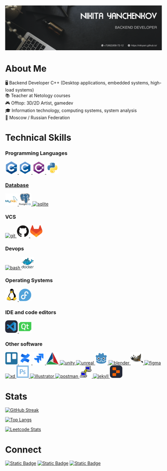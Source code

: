 ![profile_git.png](/assets/profile_git.png)

# About Me 
:desktop_computer: Backend Developer C++ (Desktop applications, embedded systems, high-load systems) </br>
:books: Teacher at Netology courses </br>
:video_game: Offtop: 3D/2D Artist, gamedev </br>
:mortar_board: Information technology, computing systems, system analysis </br>
:house_with_garden: Moscow / Russian Federation </br>

# Technical Skills

### Programming Languages

<div>
  <a href="https://www.w3schools.com/cpp/" target="_blank" rel="noreferrer"> <img src="https://raw.githubusercontent.com/devicons/devicon/master/icons/cplusplus/cplusplus-original.svg" alt="cplusplus" width="40" height="40"/> </a>
  <a href="https://www.cprogramming.com/" target="_blank" rel="noreferrer"> <img src="https://raw.githubusercontent.com/devicons/devicon/master/icons/c/c-original.svg" alt="c" width="40" height="40"/> </a>
  <a href="https://www.w3schools.com/cs/" target="_blank" rel="noreferrer"> <img src="https://raw.githubusercontent.com/devicons/devicon/master/icons/csharp/csharp-original.svg" alt="csharp" width="40" height="40"/> </a>
  <a href="https://www.python.org" target="_blank" rel="noreferrer"> <img src="https://raw.githubusercontent.com/devicons/devicon/master/icons/python/python-original.svg" alt="python" width="40" height="40"/>
</div>

### Database

<div>
  <a href="https://www.mysql.com/" target="_blank" rel="noreferrer"> <img src="https://raw.githubusercontent.com/devicons/devicon/master/icons/mysql/mysql-original-wordmark.svg" alt="mysql" width="40" height="40"/> </a> 
  <a href="https://www.postgresql.org" target="_blank" rel="noreferrer"> <img src="https://raw.githubusercontent.com/devicons/devicon/master/icons/postgresql/postgresql-original-wordmark.svg" alt="postgresql" width="40" height="40"/> </a>
  <a href="https://www.sqlite.org/" target="_blank" rel="noreferrer"> <img src="https://www.vectorlogo.zone/logos/sqlite/sqlite-icon.svg" alt="sqlite" width="40" height="40"/> </a> 
</div>

### VCS

<div>
  <a href="https://git-scm.com/" target="_blank" rel="noreferrer"> <img src="https://www.vectorlogo.zone/logos/git-scm/git-scm-icon.svg" alt="git" width="40" height="40"/> </a> 
  <a href="https://github.com/" target="_blank" rel="noreferrer"> <img src="https://github.com/devicons/devicon/blob/master/icons/github/github-original.svg" alt="github" width="40" height="40"/> </a> 
  <a href="https://about.gitlab.com/" target="_blank" rel="noreferrer"> <img src="https://github.com/devicons/devicon/blob/master/icons/gitlab/gitlab-original.svg" alt="gitlab" width="40" height="40"/> </a> 
</div>

### Devops

<div>
  <a href="https://www.gnu.org/software/bash/" target="_blank" rel="noreferrer"> <img src="https://www.vectorlogo.zone/logos/gnu_bash/gnu_bash-icon.svg" alt="bash" width="40" height="40"/> </a>     
  <a href="https://www.docker.com/" target="_blank" rel="noreferrer"> <img src="https://raw.githubusercontent.com/devicons/devicon/master/icons/docker/docker-original-wordmark.svg" alt="docker" width="40" height="40"/> </a> 
</div>

### Operating Systems

<div>
  <a href="https://www.linux.org/" target="_blank" rel="noreferrer"> <img src="https://raw.githubusercontent.com/devicons/devicon/master/icons/linux/linux-original.svg" alt="linux" width="40" height="40"/> </a> 
  <a href="https://fedoraproject.org/" target="_blank" rel="noreferrer"> <img src="https://github.com/devicons/devicon/blob/master/icons/fedora/fedora-plain.svg" alt="fedora" width="40" height="40"/> </a> 
</div>

### IDE and code editors

<div>
  <a href="https://code.visualstudio.com/" target="_blank" rel="noreferrer"> <img src="https://github.com/tandpfun/skill-icons/blob/main/icons/VSCode-Dark.svg" alt="vs-code" width="40" height="40"/> </a> 
  <a href="https://www.qt.io/" target="_blank" rel="noreferrer"> <img src="https://github.com/devicons/devicon/blob/master/icons/qt/qt-original.svg" alt="qt" width="40" height="40"/> </a> 
</div>

### Other software

<div>
  <a href="https://trello.com/ru" target="_blank" rel="noreferrer"> <img src="https://github.com/devicons/devicon/blob/master/icons/trello/trello-plain.svg" alt="trello" width="40" height="40"/> </a>
  <a href="https://www.atlassian.com/software/confluence" target="_blank" rel="noreferrer"> <img src="https://github.com/devicons/devicon/blob/master/icons/confluence/confluence-original.svg" alt="confluence" width="40" height="40"/> </a>
  <a href="https://www.atlassian.com/ru/software/jira" target="_blank" rel="noreferrer"> <img src="https://github.com/devicons/devicon/blob/master/icons/jira/jira-original.svg" alt="jira" width="40" height="40"/> </a>
  <a href="https://cmake.org/" target="_blank" rel="noreferrer"> <img src="https://github.com/devicons/devicon/blob/master/icons/cmake/cmake-original.svg" alt="cmake" width="40" height="40"/> </a>
  <a href="https://unity.com/" target="_blank" rel="noreferrer"> <img src="https://www.vectorlogo.zone/logos/unity3d/unity3d-icon.svg" alt="unity" width="40" height="40"/> </a>
  <a href="https://unrealengine.com/" target="_blank" rel="noreferrer"> <img src="https://raw.githubusercontent.com/kenangundogan/fontisto/036b7eca71aab1bef8e6a0518f7329f13ed62f6b/icons/svg/brand/unreal-engine.svg" alt="unreal" width="40" height="40"/> </a>
  <a href="https://godotengine.org/" target="_blank" rel="noreferrer"> <img src="https://github.com/devicons/devicon/blob/master/icons/godot/godot-original.svg" alt="godot" width="40" height="40"/> </a>
  <a href="https://www.blender.org/" target="_blank" rel="noreferrer"> <img src="https://download.blender.org/branding/community/blender_community_badge_white.svg" alt="blender" width="40" height="40"/> </a>
  <a href="https://www.gimp.org/" target="_blank" rel="noreferrer"> <img src="https://github.com/devicons/devicon/blob/master/icons/gimp/gimp-original.svg" alt="gimp" width="40" height="40"/> </a>
  <a href="https://www.figma.com/" target="_blank" rel="noreferrer"> <img src="https://www.vectorlogo.zone/logos/figma/figma-icon.svg" alt="figma" width="40" height="40"/> </a> 
  <a href="https://www.adobe.com/products/xd.html" target="_blank" rel="noreferrer"> <img src="https://cdn.worldvectorlogo.com/logos/adobe-xd.svg" alt="xd" width="40" height="40"/> </a>
  <a href="https://www.photoshop.com/en" target="_blank" rel="noreferrer"> <img src="https://raw.githubusercontent.com/devicons/devicon/master/icons/photoshop/photoshop-line.svg" alt="photoshop" width="40" height="40"/> </a> 
  <a href="https://www.adobe.com/in/products/illustrator.html" target="_blank" rel="noreferrer"> <img src="https://www.vectorlogo.zone/logos/adobe_illustrator/adobe_illustrator-icon.svg" alt="illustrator" width="40" height="40"/> </a> 
  <a href="https://postman.com" target="_blank" rel="noreferrer"> <img src="https://www.vectorlogo.zone/logos/getpostman/getpostman-icon.svg" alt="postman" width="40" height="40"/> </a>
  <a href="https://putty.org.ru/download.html" target="_blank" rel="noreferrer"> <img src="https://github.com/devicons/devicon/blob/master/icons/putty/putty-original.svg" alt="putty" width="40" height="40"/> </a> 
  <a href="https://jekyllrb.com/" target="_blank" rel="noreferrer"> <img src="https://www.vectorlogo.zone/logos/jekyllrb/jekyllrb-icon.svg" alt="jekyll" width="40" height="40"/> </a> 
  <a href="https://replit.com/~" target="_blank" rel="noreferrer"> <img src="https://github.com/tandpfun/skill-icons/blob/main/icons/Replit-Dark.svg" alt="replit" width="40" height="40"/> </a> 
</div>

# Stats

[![GitHub Streak](https://streak-stats.demolab.com?user=NikiYani&theme=one-dark-pro&border_radius=25&date_format=M%20j%5B%2C%20Y%5D&mode=weekly&card_width=500)](https://git.io/streak-stats)

[![Top Langs](https://github-readme-stats.vercel.app/api/top-langs/?username=NikiYani&layout=compact&langs_count=8&card_width=500&theme=noctis_minimus&border_radius=25)](https://github.com/anuraghazra/github-readme-stats)

[![Leetcode Stats](https://leetcard.jacoblin.cool/NikiYani?theme=nord&border=2&radius=25)](https://leetcode.com/NikiYani)

# Connect

[![Static Badge](https://img.shields.io/badge/GMAIL-mail?color=1a73e8&link=https%3A%2F%2Flubuntu.me%2F)](mailto:nekitgoldrush@yandex.ru)
[![Static Badge](https://img.shields.io/badge/TELEGRAM-mail?color=2CA5E0&link=https%3A%2F%2Flubuntu.me%2F)](https://t.me/Hotline_Dolgopa)
[![Static Badge](https://img.shields.io/badge/MY_SITE-site?color=%2359afc9&link=https%3A%2F%2Fnikiyani.github.io%2Fmy_resume)](https://nikiyani.github.io/my_resume)
